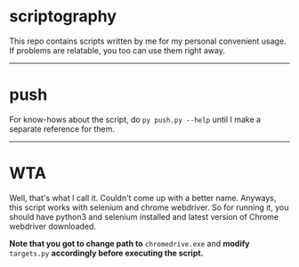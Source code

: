 # scriptography
This repo contains scripts written by me for my personal convenient usage. If problems are relatable, you too can use them right away.

---

# push

For know-hows about the script,  do `py push.py --help` until I make a separate reference for them.

---

# WTA

Well, that's what I call it. Couldn't come up with a better name. Anyways, this script works with selenium and chrome webdriver. So for running it, you should have python3 and selenium installed and latest version of Chrome webdriver downloaded. 

**Note that you got to change path to** `chromedrive.exe`  and **modify** `targets.py` **accordingly before executing the script.**

